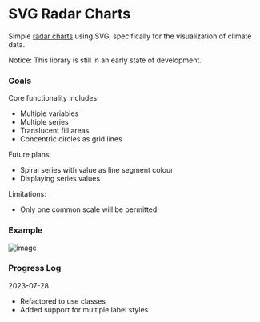 SVG Radar Charts
================

Simple [radar charts](https://en.wikipedia.org/wiki/Radar_chart#See_also) using SVG, specifically for the visualization of climate data.

Notice: This library is still in an early state of development.

### Goals

Core functionality includes:
* Multiple variables
* Multiple series
* Translucent fill areas
* Concentric circles as grid lines

Future plans:
* Spiral series with value as line segment colour
* Displaying series values

Limitations:
* Only one common scale will be permitted

### Example

![image](https://github.com/dslik/svg-radar/assets/5757591/b7b7539d-aff4-4e2c-913e-0ec74f4ff383)

### Progress Log

2023-07-28
- Refactored to use classes
- Added support for multiple label styles
